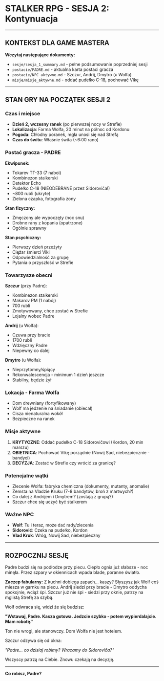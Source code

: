# STALKER RPG - SESJA 2: Kontynuacja

---

## KONTEKST DLA GAME MASTERA

**Wczytaj następujące dokumenty:**
- `sesje/sesja_1_summary.md` - pełne podsumowanie poprzedniej sesji
- `postacie/PADRE.md` - aktualna karta postaci gracza
- `postacie/NPC_aktywne.md` - Szczur, Andrij, Dmytro (u Wolfa)
- `misje/misje_aktywne.md` - oddać pudełko C-18, pochować Vikę

---

## STAN GRY NA POCZĄTEK SESJI 2

### Czas i miejsce
- **Dzień 2, wczesny ranek** (po pierwszej nocy w Strefie)
- **Lokalizacja**: Farma Wolfa, 20 minut na północ od Kordonu
- **Pogoda**: Chłodny poranek, mgła unosi się nad Strefą
- **Czas do świtu**: Właśnie świta (~6:00 rano)

### Postać gracza - PADRE
**Ekwipunek:**
- Tokarev TT-33 (7 naboi)
- Kombinezon stalkerski
- Detektor Echo
- Pudełko C-18 (NIEODEBRANE przez Sidoroviča!)
- ~800 rubli (ukryte)
- Zielona czapka, fotografia żony

**Stan fizyczny:**
- Zmęczony ale wypoczęty (noc snu)
- Drobne rany z kopania (opatrzone)
- Ogólnie sprawny

**Stan psychiczny:**
- Pierwszy dzień przeżyty
- Ciężar śmierci Viki
- Odpowiedzialność za grupę
- Pytania o przyszłość w Strefie

### Towarzysze obecni
**Szczur** (przy Padre):
- Kombinezon stalkerski
- Makarov PM (1 nabój)
- 700 rubli
- Zmotywowany, chce zostać w Strefie
- Lojalny wobec Padre

**Andrij** (u Wolfa):
- Czuwa przy bracie
- 1700 rubli
- Wdzięczny Padre
- Niepewny co dalej

**Dmytro** (u Wolfa):
- Nieprzytomny/śpiący
- Rekonwalescencja - minimum 1 dzień jeszcze
- Stabilny, będzie żył

### Lokacja - Farma Wolfa
- Dom drewniany (fortyfikowany)
- Wolf ma jedzenie na śniadanie (obiecał)
- Cisza nienaturalna wokół
- Bezpieczne na ranek

### Misje aktywne
1. **KRYTYCZNE**: Oddać pudełko C-18 Sidorovičowi (Kordon, 20 min marszu)
2. **OBIETNICA**: Pochować Vikę porządnie (Nowij Sad, niebezpiecznie - bandyci)
3. **DECYZJA**: Zostać w Strefie czy wrócić za granicę?

### Potencjalne wątki
- Zlecenie Wolfa: fabryka chemiczna (dokumenty, mutanty, anomalie)
- Zemsta na Vladzie Kruku (7-8 bandytów, broń z martwych?)
- Co dalej z Andrijem i Dmytrem? (zostają z grupą?)
- Szczur chce się uczyć być stalkerem

### Ważne NPC
- **Wolf**: Tu i teraz, może dać rady/zlecenia
- **Sidorović**: Czeka na pudełko, Kordon
- **Vlad Kruk**: Wróg, Nowij Sad, niebezpieczny

---

## ROZPOCZNIJ SESJĘ

Padre budzi się na podłodze przy piecu. Ciepło ognia już słabsze - noc minęła. Przez szpary w okiennicach wpada blade, poranne światło.

**Zaczep fabularny:**
Z kuchni dobiega zapach... kaszy? Słyszysz jak Wolf coś miesza w garnku na piecu. Andrij siedzi przy bracie - Dmytro oddycha spokojnie, wciąż śpi. Szczur już nie śpi - siedzi przy oknie, patrzy na mglistą Strefę za szybą.

Wolf odwraca się, widzi że się budzisz:

**"Wstawaj, Padre. Kasza gotowa. Jedzcie szybko - potem wypierdalajcie. Mam robotę."**

Ton nie wrogi, ale stanowczy. Dom Wolfa nie jest hotelem.

Szczur odzywa się od okna:

*"Padre... co dzisiaj robimy? Wracamy do Sidoroviča?"*

Wszyscy patrzą na Ciebie. Znowu czekają na decyzję.

---

**Co robisz, Padre?**